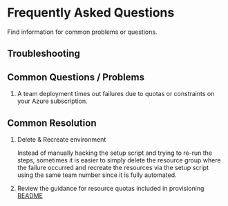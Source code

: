 # Frequently Asked Questions

Find information for common problems or questions.

## Troubleshooting

## Common Questions / Problems

1. A team deployment times out failures due to quotas or constraints on your Azure subscription.

## Common Resolution

1. Delete & Recreate environment

    Instead of manually hacking the setup script and trying to re-run the steps, sometimes it is easier to simply delete the resource group where the failure occurred and recreate the resources via the setup script using the same team number since it is fully automated.

2. Review the guidance for resource quotas included in provisioning [README](./provision-team/README.md)
